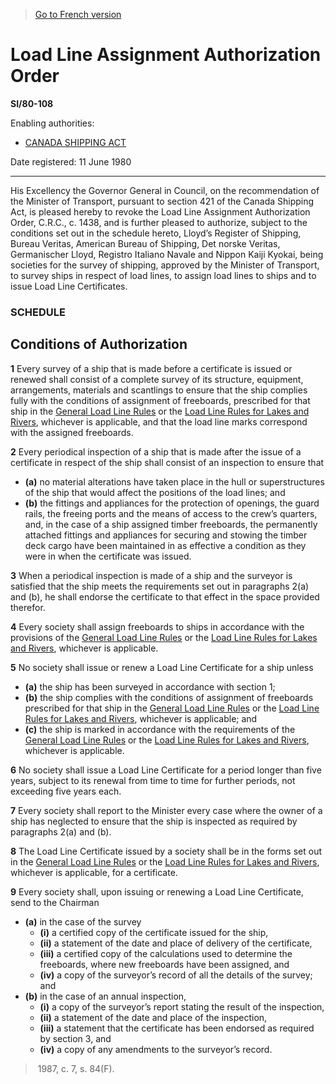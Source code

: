 > [Go to French version](/fr/Règlements/Textes%20réglementaires/80/108.md)

# Load Line Assignment Authorization Order

**SI/80-108**

Enabling authorities: 
- [CANADA SHIPPING ACT](/en/Acts/Revised%20Statutes%20of%20Canada/S/S-9.md)

Date registered: 11 June 1980

----------

His Excellency the Governor General in Council, on the recommendation of the Minister of Transport, pursuant to section 421 of the Canada Shipping Act, is pleased hereby to revoke the Load Line Assignment Authorization Order, C.R.C., c. 1438, and is further pleased to authorize, subject to the conditions set out in the schedule hereto, Lloyd’s Register of Shipping, Bureau Veritas, American Bureau of Shipping, Det norske Veritas, Germanischer Lloyd, Registro Italiano Navale and Nippon Kaiji Kyokai, being societies for the survey of shipping, approved by the Minister of Transport, to survey ships in respect of load lines, to assign load lines to ships and to issue Load Line Certificates.




### **SCHEDULE** 
## Conditions of Authorization
**1** Every survey of a ship that is made before a certificate is issued or renewed shall consist of a complete survey of its structure, equipment, arrangements, materials and scantlings to ensure that the ship complies fully with the conditions of assignment of freeboards, prescribed for that ship in the [General Load Line Rules](/en/Regulations/Consolidated%20Regulations%20of%20Canada/1401-1500/C.R.C.,%20c.%201425.md) or the [Load Line Rules for Lakes and Rivers](/en/Regulations/Consolidated%20Regulations%20of%20Canada/1401-1500/C.R.C.,%20c.%201442.md), whichever is applicable, and that the load line marks correspond with the assigned freeboards.


**2** Every periodical inspection of a ship that is made after the issue of a certificate in respect of the ship shall consist of an inspection to ensure that
- **(a)** no material alterations have taken place in the hull or superstructures of the ship that would affect the positions of the load lines; and
- **(b)** the fittings and appliances for the protection of openings, the guard rails, the freeing ports and the means of access to the crew’s quarters, and, in the case of a ship assigned timber freeboards, the permanently attached fittings and appliances for securing and stowing the timber deck cargo have been maintained in as effective a condition as they were in when the certificate was issued.


**3** When a periodical inspection is made of a ship and the surveyor is satisfied that the ship meets the requirements set out in paragraphs 2(a) and (b), he shall endorse the certificate to that effect in the space provided therefor.


**4** Every society shall assign freeboards to ships in accordance with the provisions of the [General Load Line Rules](/en/Regulations/Consolidated%20Regulations%20of%20Canada/1401-1500/C.R.C.,%20c.%201425.md) or the [Load Line Rules for Lakes and Rivers](/en/Regulations/Consolidated%20Regulations%20of%20Canada/1401-1500/C.R.C.,%20c.%201442.md), whichever is applicable.


**5** No society shall issue or renew a Load Line Certificate for a ship unless
- **(a)** the ship has been surveyed in accordance with section 1;
- **(b)** the ship complies with the conditions of assignment of freeboards prescribed for that ship in the [General Load Line Rules](/en/Regulations/Consolidated%20Regulations%20of%20Canada/1401-1500/C.R.C.,%20c.%201425.md) or the [Load Line Rules for Lakes and Rivers](/en/Regulations/Consolidated%20Regulations%20of%20Canada/1401-1500/C.R.C.,%20c.%201442.md), whichever is applicable; and
- **(c)** the ship is marked in accordance with the requirements of the [General Load Line Rules](/en/Regulations/Consolidated%20Regulations%20of%20Canada/1401-1500/C.R.C.,%20c.%201425.md) or the [Load Line Rules for Lakes and Rivers](/en/Regulations/Consolidated%20Regulations%20of%20Canada/1401-1500/C.R.C.,%20c.%201442.md), whichever is applicable.


**6** No society shall issue a Load Line Certificate for a period longer than five years, subject to its renewal from time to time for further periods, not exceeding five years each.


**7** Every society shall report to the Minister every case where the owner of a ship has neglected to ensure that the ship is inspected as required by paragraphs 2(a) and (b).


**8** The Load Line Certificate issued by a society shall be in the forms set out in the [General Load Line Rules](/en/Regulations/Consolidated%20Regulations%20of%20Canada/1401-1500/C.R.C.,%20c.%201425.md) or the [Load Line Rules for Lakes and Rivers](/en/Regulations/Consolidated%20Regulations%20of%20Canada/1401-1500/C.R.C.,%20c.%201442.md), whichever is applicable, for a certificate.


**9** Every society shall, upon issuing or renewing a Load Line Certificate, send to the Chairman
- **(a)** in the case of the survey
	- **(i)** a certified copy of the certificate issued for the ship,
	- **(ii)** a statement of the date and place of delivery of the certificate,
	- **(iii)** a certified copy of the calculations used to determine the freeboards, where new freeboards have been assigned, and
	- **(iv)** a copy of the surveyor’s record of all the details of the survey; and
- **(b)** in the case of an annual inspection,
	- **(i)** a copy of the surveyor’s report stating the result of the inspection,
	- **(ii)** a statement of the date and place of the inspection,
	- **(iii)** a statement that the certificate has been endorsed as required by section 3, and
	- **(iv)** a copy of any amendments to the surveyor’s record.
>  1987, c. 7, s. 84(F).




